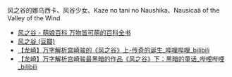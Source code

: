 风之谷的娜乌西卡、风谷少女、Kaze no tani no Naushika、Nausicaä of the Valley of the Wind
- [风之谷 - 萌娘百科 万物皆可萌的百科全书](https://zh.moegirl.org.cn/%E9%A3%8E%E4%B9%8B%E8%B0%B7)
- [风之谷 (豆瓣)](https://movie.douban.com/subject/1291585/)
- [【龙崎】万字解析宫崎骏的《风之谷》上-传奇的诞生_哔哩哔哩_bilibili](https://www.bilibili.com/video/BV1eK4y1f7k3/)
- [【龙崎】万字解析宫崎骏最黑暗的作品《风之谷》下：黑暗的童话_哔哩哔哩_bilibili](https://www.bilibili.com/video/BV12X4y1u7Gj/)
